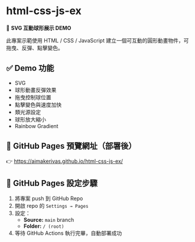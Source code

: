# html-css-js-ex

🎈 **SVG 互動球形展示 DEMO**

此專案示範使用 HTML / CSS / JavaScript 建立一個可互動的圓形動畫物件，可拖曳、反彈、點擊變色。

## ✅ Demo 功能

- SVG
- 球形動畫反彈效果
- 拖曳控制球位置
- 點擊變色與速度加快
- 類光源設定
- 球形放大縮小
- Rainbow Gradient

## 🚀 GitHub Pages 預覽網址（部署後）

👉 https://aimakerivas.github.io/html-css-js-ex/

## 📄 GitHub Pages 設定步驟

1. 將專案 push 到 GitHub Repo
2. 開啟 repo 的 `Settings → Pages`
3. 設定：
   - **Source:** `main` branch
   - **Folder:** `/ (root)`
4. 等待 GitHub Actions 執行完畢，自動部署成功
